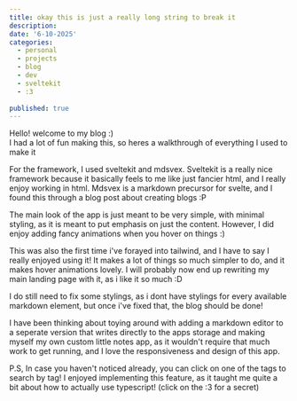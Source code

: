 ```yaml
---
title: okay this is just a really long string to break it 
description: 
date: '6-10-2025'
categories:
  - personal
  - projects
  - blog
  - dev
  - sveltekit
  - :3
  
published: true
---
```



Hello! welcome to my blog :)  
I had a lot of fun making this, so heres a walkthrough of everything I used to make it  
  
For the framework, I used sveltekit and mdsvex. Sveltekit is a really nice framework because it basically feels to me like just fancier 
html, and I really enjoy working in html. Mdsvex is a markdown precursor for svelte, and I found this through a blog post about
creating blogs :P
  
The main look of the app is just meant to be very simple, with minimal
styling, as it is meant to put emphasis on just the content. However, I did 
enjoy adding fancy animations when you hover on things :)
  
This was also the first time i've forayed into tailwind, and I have to say 
I really enjoyed using it! It makes a lot of things so much simpler to do, and it makes hover animations lovely. I will
probably now end up rewriting my main landing page with it, as i like it so much :D
  
I do still need to fix some stylings, as i dont have stylings for every available
markdown element, but once i've fixed that, the blog should be done!
  
I have been thinking about toying around with adding a markdown editor to a seperate version that writes directly to the
apps storage and making myself my own custom little notes app, as it wouldn't require that much work to get running,
and I love the responsiveness and design of this app.
  
P.S, In case you haven't noticed already, you can click on one of the tags to 
search by tag! I enjoyed implementing this feature, as it taught me quite a bit 
about how to actually use typescript! (click on the :3 for a secret)